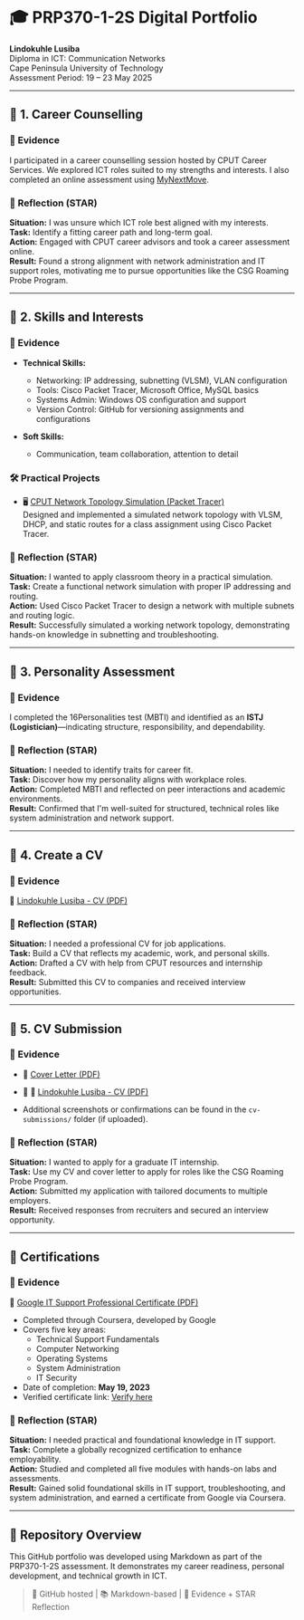 # 🎓 PRP370-1-2S Digital Portfolio
**Lindokuhle Lusiba**  
Diploma in ICT: Communication Networks  
Cape Peninsula University of Technology  
Assessment Period: 19 – 23 May 2025

---

## 📁 1. Career Counselling

### 📄 Evidence
I participated in a career counselling session hosted by CPUT Career Services. We explored ICT roles suited to my strengths and interests. I also completed an online assessment using [MyNextMove](https://www.mynextmove.org/).

### 🌟 Reflection (STAR)
**Situation:** I was unsure which ICT role best aligned with my interests.  
**Task:** Identify a fitting career path and long-term goal.  
**Action:** Engaged with CPUT career advisors and took a career assessment online.  
**Result:** Found a strong alignment with network administration and IT support roles, motivating me to pursue opportunities like the CSG Roaming Probe Program.

---

## 📁 2. Skills and Interests

### 📄 Evidence
- **Technical Skills:**
  - Networking: IP addressing, subnetting (VLSM), VLAN configuration
  - Tools: Cisco Packet Tracer, Microsoft Office, MySQL basics
  - Systems Admin: Windows OS configuration and support
  - Version Control: GitHub for versioning assignments and configurations

- **Soft Skills:**
  - Communication, team collaboration, attention to detail

### 🛠️ Practical Projects
- 🖥️ [CPUT Network Topology Simulation (Packet Tracer)](./projects/README.md)  
  Designed and implemented a simulated network topology with VLSM, DHCP, and static routes for a class assignment using Cisco Packet Tracer.

### 🌟 Reflection (STAR)
**Situation:** I wanted to apply classroom theory in a practical simulation.  
**Task:** Create a functional network simulation with proper IP addressing and routing.  
**Action:** Used Cisco Packet Tracer to design a network with multiple subnets and routing logic.  
**Result:** Successfully simulated a working network topology, demonstrating hands-on knowledge in subnetting and troubleshooting.

---

## 📁 3. Personality Assessment

### 📄 Evidence
I completed the 16Personalities test (MBTI) and identified as an **ISTJ (Logistician)**—indicating structure, responsibility, and dependability.

### 🌟 Reflection (STAR)
**Situation:** I needed to identify traits for career fit.  
**Task:** Discover how my personality aligns with workplace roles.  
**Action:** Completed MBTI and reflected on peer interactions and academic environments.  
**Result:** Confirmed that I'm well-suited for structured, technical roles like system administration and network support.

---

## 📁 4. Create a CV

### 📄 Evidence
📄 [Lindokuhle Lusiba - CV (PDF)](./Lindokuhle_Lusiba_Final_Resume.pdf)


### 🌟 Reflection (STAR)
**Situation:** I needed a professional CV for job applications.  
**Task:** Build a CV that reflects my academic, work, and personal skills.  
**Action:** Drafted a CV with help from CPUT resources and internship feedback.  
**Result:** Submitted this CV to companies and received interview opportunities.

---

## 📁 5. CV Submission

### 📄 Evidence
- 📑 [Cover Letter (PDF)](./Lindokuhle_Lusiba_Cover_Letter_2025.pdf)  
- 📄 📄 [Lindokuhle Lusiba - CV (PDF)](./Lindokuhle_Lusiba_Final_Resume.pdf)
 
- Additional screenshots or confirmations can be found in the `cv-submissions/` folder (if uploaded).

### 🌟 Reflection (STAR)
**Situation:** I wanted to apply for a graduate IT internship.  
**Task:** Use my CV and cover letter to apply for roles like the CSG Roaming Probe Program.  
**Action:** Submitted my application with tailored documents to multiple employers.  
**Result:** Received responses from recruiters and secured an interview opportunity.

---

## 📁 Certifications

### 📄 Evidence
📝 [Google IT Support Professional Certificate (PDF)](./Google%20IT%20Support%20Professional%20Certificate.pdf)

- Completed through Coursera, developed by Google
- Covers five key areas:
  - Technical Support Fundamentals  
  - Computer Networking  
  - Operating Systems  
  - System Administration  
  - IT Security
- Date of completion: **May 19, 2023**
- Verified certificate link: [Verify here](https://coursera.org/verify/professional-cert/LETW47TAPUMZ)

### 🌟 Reflection (STAR)
**Situation:** I needed practical and foundational knowledge in IT support.  
**Task:** Complete a globally recognized certification to enhance employability.  
**Action:** Studied and completed all five modules with hands-on labs and assessments.  
**Result:** Gained solid foundational skills in IT support, troubleshooting, and system administration, and earned a certificate from Google via Coursera.

---

## 📎 Repository Overview
This GitHub portfolio was developed using Markdown as part of the PRP370-1-2S assessment. It demonstrates my career readiness, personal development, and technical growth in ICT.

> 🔗 GitHub hosted | 📚 Markdown-based | 🎯 Evidence + STAR Reflection
